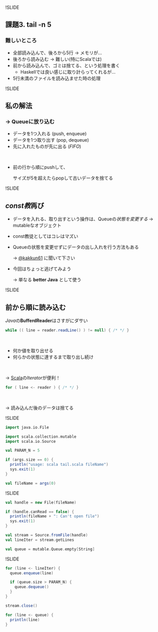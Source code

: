 !SLIDE

## 課題3. tail -n 5

### 難しいところ

* 全部読み込んで、後ろから5行 → メモリが…
* 後ろから読み込む → 難しい(特にScalaでは)
* 前から読み込んで、ゴミは捨てる、という処理を書く
	* Haskellでは良い感じに取り計らってくれるが…
* 5行未満のファイルを読み込ませた時の処理

!SLIDE

## 私の解法

### → Queueに放り込む

* データを1つ入れる (push, enqueue)
* データを1つ取り出す (pop, dequeue)
* 先に入れたものが先に出る (*FIFO*)

<br>

* 前の行から順にpushして、

	サイズが5を超えたらpopして古いデータを捨てる

!SLIDE

## *const教*再び

* データを入れる、取り出すという操作は、Queueの*状態を変更する* → mutableなオブジェクト

* const教徒としてはコレはマズい

* Queueの状態を変更せずにデータの出し入れを行う方法もある 

	→ [@kakkun61](https://twitter.com/kakkun61) に聞いて下さい

* 今回はちょっと逃げてみよう

	→ 単なる **better Java** として使う

!SLIDE

## 前から順に読み込む

*Java*の**BufferdReader**はさすがにダサい

```java
while (( line = reader.readLine() ) != null) { /* */ }
```

<br>

* 何か値を取り出せる
* 何らかの状態に達するまで取り出し続け

<br>

→ [Scala]()の*Iterator*が便利！

```scala
for ( line <- reader ) { /* */ }
```

<br>

→ 読み込んだ後のデータは捨てる


!SLIDE

```scala
import java.io.File

import scala.collection.mutable
import scala.io.Source

val PARAM_N = 5

if (args.size == 0) {
  println("usage: scala tail.scala fileName")
  sys.exit(1)
}

val fileName = args(0)
```

!SLIDE

```scala
val handle = new File(fileName)

if (handle.canRead == false) {
  println(fileName + ": Can't open file")
  sys.exit(1)
}

val stream = Source.fromFile(handle)
val lineIter = stream.getLines

val queue = mutable.Queue.empty[String]
```

!SLIDE

```scala
for (line <- lineIter) {
  queue.enqueue(line)

  if (queue.size > PARAM_N) {
    queue.dequeue()
  }
}

stream.close()

for (line <- queue) {
  println(line)
}
```
